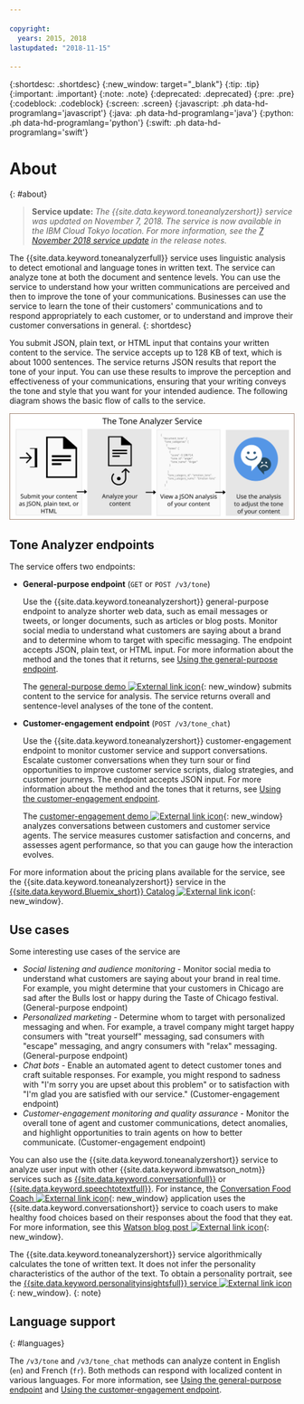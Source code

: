 ```yaml
---

copyright:
  years: 2015, 2018
lastupdated: "2018-11-15"

---
```


{:shortdesc: .shortdesc}
{:new_window: target="_blank"}
{:tip: .tip}
{:important: .important}
{:note: .note}
{:deprecated: .deprecated}
{:pre: .pre}
{:codeblock: .codeblock}
{:screen: .screen}
{:javascript: .ph data-hd-programlang='javascript'}
{:java: .ph data-hd-programlang='java'}
{:python: .ph data-hd-programlang='python'}
{:swift: .ph data-hd-programlang='swift'}

# About
{: #about}

> **Service update:** *The {{site.data.keyword.toneanalyzershort}} service was updated on November 7, 2018. The service is now available in the IBM Cloud Tokyo location. For more information, see the [7 November 2018 service update](/docs/services/tone-analyzer/release-notes.html#November2018) in the release notes.*

The {{site.data.keyword.toneanalyzerfull}} service uses linguistic analysis to detect emotional and language tones in written text. The service can analyze tone at both the document and sentence levels. You can use the service to understand how your written communications are perceived and then to improve the tone of your communications. Businesses can use the service to learn the tone of their customers' communications and to respond appropriately to each customer, or to understand and improve their customer conversations in general.
{: shortdesc}

You submit JSON, plain text, or HTML input that contains your written content to the service. The service accepts up to 128 KB of text, which is about 1000 sentences. The service returns JSON results that report the tone of your input. You can use these results to improve the perception and effectiveness of your communications, ensuring that your writing conveys the tone and style that you want for your intended audience. The following diagram shows the basic flow of calls to the service.

![Submit content to the Tone Analyzer service and use the results to improve your communications.](images/tone-analyzer.svg)

## Tone Analyzer endpoints

The service offers two endpoints:

-   **General-purpose endpoint** (`GET` or `POST /v3/tone`)

    Use the {{site.data.keyword.toneanalyzershort}} general-purpose endpoint to analyze shorter web data, such as email messages or tweets, or longer documents, such as articles or blog posts. Monitor social media to understand what customers are saying about a brand and to determine whom to target with specific messaging. The endpoint accepts JSON, plain text, or HTML input. For more information about the method and the tones that it returns, see [Using the general-purpose endpoint](/docs/services/tone-analyzer/using-tone.html).

    The [general-purpose demo ![External link icon](../../icons/launch-glyph.svg "External link icon")](https://tone-analyzer-demo.ng.bluemix.net/){: new_window} submits content to the service for analysis. The service returns overall and sentence-level analyses of the tone of the content.
-   **Customer-engagement endpoint** (`POST /v3/tone_chat`)

    Use the {{site.data.keyword.toneanalyzershort}} customer-engagement endpoint to monitor customer service and support conversations. Escalate customer conversations when they turn sour or find opportunities to improve customer service scripts, dialog strategies, and customer journeys. The endpoint accepts JSON input. For more information about the method and the tones that it returns, see [Using the customer-engagement endpoint](/docs/services/tone-analyzer/using-tone-chat.html).

    The [customer-engagement demo ![External link icon](../../icons/launch-glyph.svg "External link icon")](https://customer-engagement-demo.ng.bluemix.net/){: new_window} analyzes conversations between customers and customer service agents. The service measures customer satisfaction and concerns, and assesses agent performance, so that you can gauge how the interaction evolves.

For more information about the pricing plans available for the service, see the {{site.data.keyword.toneanalyzershort}} service in the [{{site.data.keyword.Bluemix_short}} Catalog ![External link icon](../../icons/launch-glyph.svg "External link icon")](https://{DomainName}/catalog/services/tone-analyzer){: new_window}.

## Use cases

Some interesting use cases of the service are

-   *Social listening and audience monitoring* - Monitor social media to understand what customers are saying about your brand in real time. For example, you might determine that your customers in Chicago are sad after the Bulls lost or happy during the Taste of Chicago festival. (General-purpose endpoint)
-   *Personalized marketing* - Determine whom to target with personalized messaging and when. For example, a travel company might target happy consumers with "treat yourself" messaging, sad consumers with "escape" messaging, and angry consumers with "relax" messaging. (General-purpose endpoint)
-   *Chat bots* - Enable an automated agent to detect customer tones and craft suitable responses. For example, you might respond to sadness with "I'm sorry you are upset about this problem" or to satisfaction with "I'm glad you are satisfied with our service." (Customer-engagement endpoint)
-   *Customer-engagement monitoring and quality assurance* - Monitor the overall tone of agent and customer communications, detect anomalies, and highlight opportunities to train agents on how to better communicate. (Customer-engagement endpoint)

You can also use the {{site.data.keyword.toneanalyzershort}} service to analyze user input with other {{site.data.keyword.ibmwatson_notm}} services such as [{{site.data.keyword.conversationfull}}](https://{DomainName}/docs/services/conversation/index.html) or [{{site.data.keyword.speechtotextfull}}](https://{DomainName}/docs/services/speech-to-text/index.html). For instance, the [Conversation Food Coach ![External link icon](../../icons/launch-glyph.svg "External link icon")](https://food-coach.bluemix.net/){: new_window} application uses the {{site.data.keyword.conversationshort}} service to coach users to make healthy food choices based on their responses about the food that they eat. For more information, see this [Watson blog post ![External link icon](../../icons/launch-glyph.svg "External link icon")](https://developer.ibm.com/watson/blog/2016/10/17/creating-a-compassionate-conversational-agent-using-watson-tone-analyzer-and-watson-conversation-services/){: new_window}.

The {{site.data.keyword.toneanalyzershort}} service algorithmically calculates the tone of written text. It does not infer the personality characteristics of the author of the text. To obtain a personality portrait, see the [{{site.data.keyword.personalityinsightsfull}} service ![External link icon](../../icons/launch-glyph.svg "External link icon")](https://{DomainName}/docs/services/personality-insights/index.html){: new_window}.
{: note}

## Language support
{: #languages}

The `/v3/tone` and `/v3/tone_chat` methods can analyze content in English (`en`) and French (`fr`). Both methods can respond with localized content in various languages. For more information, see [Using the general-purpose endpoint](/docs/services/tone-analyzer/using-tone.html) and [Using the customer-engagement endpoint](/docs/services/tone-analyzer/using-tone-chat.html).
